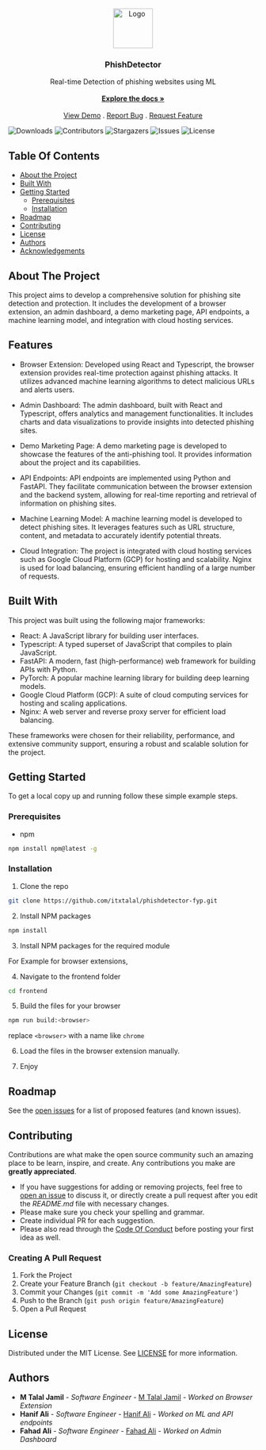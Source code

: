 <br/>
<p align="center">
  <a href="https://github.com/itxtalal/phishdetector-fyp">
    <img src="/frontend/src/assets/images/logo.png" alt="Logo" width="80" height="80">
  </a>

  <h3 align="center">PhishDetector</h3>

  <p align="center">
    Real-time Detection of phishing websites using ML
    <br/>
    <br/>
    <a href="https://github.com/itxtalal/phishdetector-fyp"><strong>Explore the docs »</strong></a>
    <br/>
    <br/>
    <a href="https://github.com/itxtalal/phishdetector-fyp">View Demo</a>
    .
    <a href="https://github.com/itxtalal/phishdetector-fyp/issues">Report Bug</a>
    .
    <a href="https://github.com/itxtalal/phishdetector-fyp/issues">Request Feature</a>
  </p>
</p>

![Downloads](https://img.shields.io/github/downloads/itxtalal/phishdetector-fyp/total) ![Contributors](https://img.shields.io/github/contributors/itxtalal/phishdetector-fyp?color=dark-green) ![Stargazers](https://img.shields.io/github/stars/itxtalal/phishdetector-fyp?style=social) ![Issues](https://img.shields.io/github/issues/itxtalal/phishdetector-fyp) ![License](https://img.shields.io/github/license/itxtalal/phishdetector-fyp) 

## Table Of Contents

* [About the Project](#about-the-project)
* [Built With](#built-with)
* [Getting Started](#getting-started)
  * [Prerequisites](#prerequisites)
  * [Installation](#installation)
* [Roadmap](#roadmap)
* [Contributing](#contributing)
* [License](#license)
* [Authors](#authors)
* [Acknowledgements](#acknowledgements)

## About The Project

This project aims to develop a comprehensive solution for phishing site detection and protection. It includes the development of a browser extension, an admin dashboard, a demo marketing page, API endpoints, a machine learning model, and integration with cloud hosting services.

## Features
- Browser Extension: Developed using React and Typescript, the browser extension provides real-time protection against phishing attacks. It utilizes advanced machine learning algorithms to detect malicious URLs and alerts users.

- Admin Dashboard: The admin dashboard, built with React and Typescript, offers analytics and management functionalities. It includes charts and data visualizations to provide insights into detected phishing sites.

- Demo Marketing Page: A demo marketing page is developed to showcase the features of the anti-phishing tool. It provides information about the project and its capabilities.

- API Endpoints: API endpoints are implemented using Python and FastAPI. They facilitate communication between the browser extension and the backend system, allowing for real-time reporting and retrieval of information on phishing sites.

- Machine Learning Model: A machine learning model is developed to detect phishing sites. It leverages features such as URL structure, content, and metadata to accurately identify potential threats.

- Cloud Integration: The project is integrated with cloud hosting services such as Google Cloud Platform (GCP) for hosting and scalability. Nginx is used for load balancing, ensuring efficient handling of a large number of requests.

## Built With

This project was built using the following major frameworks:

- React: A JavaScript library for building user interfaces.
- Typescript: A typed superset of JavaScript that compiles to plain JavaScript.
- FastAPI: A modern, fast (high-performance) web framework for building APIs with Python.
- PyTorch: A popular machine learning library for building deep learning models.
- Google Cloud Platform (GCP): A suite of cloud computing services for hosting and scaling applications.
- Nginx: A web server and reverse proxy server for efficient load balancing.

These frameworks were chosen for their reliability, performance, and extensive community support, ensuring a robust and scalable solution for the project.

## Getting Started

To get a local copy up and running follow these simple example steps.

### Prerequisites

* npm

```sh
npm install npm@latest -g
```

### Installation

1. Clone the repo

```sh
git clone https://github.com/itxtalal/phishdetector-fyp.git
```

2. Install NPM packages

```sh
npm install
```

3. Install NPM packages for the required module

For Example for browser extensions,

4. Navigate to the frontend folder

```sh
cd frontend
```

5. Build the files for your browser

```sh
npm run build:<browser>
```
replace `<browser>` with a name like `chrome`

6. Load the files in the browser extension manually.

7. Enjoy

## Roadmap

See the [open issues](https://github.com/itxtalal/phishdetector-fyp/issues) for a list of proposed features (and known issues).

## Contributing

Contributions are what make the open source community such an amazing place to be learn, inspire, and create. Any contributions you make are **greatly appreciated**.
* If you have suggestions for adding or removing projects, feel free to [open an issue](https://github.com/itxtalal/phishdetector-fyp/issues/new) to discuss it, or directly create a pull request after you edit the *README.md* file with necessary changes.
* Please make sure you check your spelling and grammar.
* Create individual PR for each suggestion.
* Please also read through the [Code Of Conduct](https://github.com/itxtalal/phishdetector-fyp/blob/main/CODE_OF_CONDUCT.md) before posting your first idea as well.

### Creating A Pull Request

1. Fork the Project
2. Create your Feature Branch (`git checkout -b feature/AmazingFeature`)
3. Commit your Changes (`git commit -m 'Add some AmazingFeature'`)
4. Push to the Branch (`git push origin feature/AmazingFeature`)
5. Open a Pull Request

## License

Distributed under the MIT License. See [LICENSE](https://github.com/itxtalal/phishdetector-fyp/blob/main/LICENSE.md) for more information.

## Authors

* **M Talal Jamil** - *Software Engineer* - [M Talal Jamil](https://github.com/itxtalal) - *Worked on Browser Extension*
* **Hanif Ali** - *Software Engineer* - [Hanif Ali](https://github.com/hanifali) - *Worked on ML and API endpoints*
* **Fahad Ali** - *Software Engineer* - [Fahad Ali](https://github.com/imfahadali) - *Worked on Admin Dashboard*
